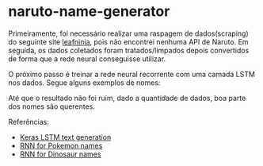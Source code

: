 # naruto-name-generator 
Primeiramente, foi necessário realizar uma raspagem de dados(scraping) do seguinte site [leafninja](http://www.leafninja.com/), pois não encontrei nenhuma API de Naruto. Em seguida, os dados coletados foram tratados/limpados depois convertidos de forma que a rede neural conseguisse utilizar.

O próximo passo é treinar a rede neural recorrente com uma camada LSTM nos dados. 
Segue alguns exemplos de nomes:

Até que o resultado não foi ruim, dado a quantidade de dados, boa parte dos nomes são querentes.

Referências: 
* [Keras LSTM text generation](https://github.com/keras-team/keras/blob/master/examples/lstm_text_generation.py)
* [RNN for Pokemon names](https://towardsdatascience.com/generating-pok%C3%A9mon-names-using-rnns-f41003143333)
* [RNN for Dinosaur names](https://datascience-enthusiast.com/DL/Dinosaurus_Island_Character_level_language_model.html)
